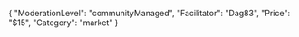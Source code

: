 {
"ModerationLevel": "communityManaged",
"Facilitator": "Dag83",
"Price": "$15",
"Category": "market"
}
